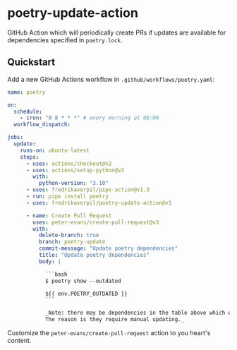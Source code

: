 # poetry-update-action

GitHub Action which will periodically create PRs if updates are
available for dependencies specified in `poetry.lock`.

## Quickstart

Add a new GitHub Actions workflow in `.github/workflows/poetry.yaml`:

````yaml
name: poetry

on:
  schedule:
    - cron: "0 8 * * *" # every morning at 08:00
  workflow_dispatch:

jobs:
  update:
    runs-on: ubuntu-latest
    steps:
      - uses: actions/checkout@v2
      - uses: actions/setup-python@v2
        with:
          python-version: "3.10"
      - uses: fredrikaverpil/pipx-action@v1.3
      - run: pipx install poetry
      - uses: fredrikaverpil/poetry-update-action@v1

      - name: Create Pull Request
        uses: peter-evans/create-pull-request@v3
        with:
          delete-branch: true
          branch: poetry-update
          commit-message: "Update poetry dependencies"
          title: "Update poetry dependencies"
          body: |

            ```bash
            $ poetry show --outdated

            ${{ env.POETRY_OUTDATED }}
            ```

            _Note: there may be dependencies in the table above which were not updated as part of this PR.
            The reason is they require manual updating._
````

Customize the `peter-evans/create-pull-request` action to you heart's content.
